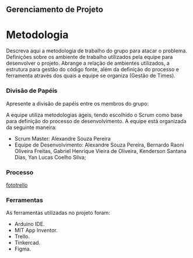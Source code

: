 ## Gerenciamento de Projeto


# Metodologia

Descreva aqui a metodologia de trabalho do grupo para atacar o problema. Definições sobre os ambiente de trabalho utilizados pela  equipe para desenvolver o projeto. Abrange a relação de ambientes utilizados, a estrutura para gestão do código fonte, além da definição do processo e ferramenta através dos quais a equipe se organiza (Gestão de Times).

### Divisão de Papéis

Apresente a divisão de papéis entre os membros do grupo:

A equipe utiliza metodologias ágeis, tendo escolhido o Scrum como base para definição do processo de desenvolvimento. A equipe está organizada da seguinte maneira:
- Scrum Master: Alexandre Souza Pereira
- Equipe de Desenvolvimento: Alexandre Souza Pereira, Bernardo Raoni Oliveira Freitas, Gabriel Henrique Vieira de Oliveira, Kenderson Santana Dias, Yan Lucas Coelho Silva;


### Processo

[fototrello](./fototrello.png)
 

### Ferramentas

As ferramentas utilizadas no projeto foram:

- Arduino IDE.
- MIT App Inventor.
- Trello. 
- Tinkercad.
- Figma.
